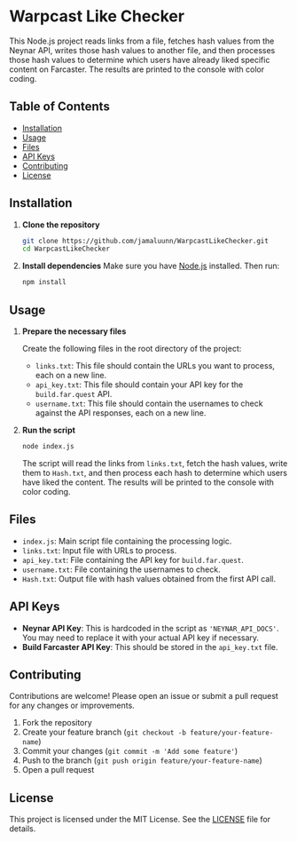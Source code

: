 # Warpcast Like Checker

This Node.js project reads links from a file, fetches hash values from the Neynar API, writes those hash values to another file, and then processes those hash values to determine which users have already liked specific content on Farcaster. The results are printed to the console with color coding.

## Table of Contents

- [Installation](#installation)
- [Usage](#usage)
- [Files](#files)
- [API Keys](#api-keys)
- [Contributing](#contributing)
- [License](#license)

## Installation

1. **Clone the repository**
    ```sh
    git clone https://github.com/jamaluunn/WarpcastLikeChecker.git
    cd WarpcastLikeChecker
    ```

2. **Install dependencies**
    Make sure you have [Node.js](https://nodejs.org/) installed. Then run:
    ```sh
    npm install
    ```

## Usage

1. **Prepare the necessary files**

    Create the following files in the root directory of the project:

    - `links.txt`: This file should contain the URLs you want to process, each on a new line.
    - `api_key.txt`: This file should contain your API key for the `build.far.quest` API.
    - `username.txt`: This file should contain the usernames to check against the API responses, each on a new line.

2. **Run the script**
    ```sh
    node index.js
    ```

    The script will read the links from `links.txt`, fetch the hash values, write them to `Hash.txt`, and then process each hash to determine which users have liked the content. The results will be printed to the console with color coding.

## Files

- `index.js`: Main script file containing the processing logic.
- `links.txt`: Input file with URLs to process.
- `api_key.txt`: File containing the API key for `build.far.quest`.
- `username.txt`: File containing the usernames to check.
- `Hash.txt`: Output file with hash values obtained from the first API call.

## API Keys

- **Neynar API Key**: This is hardcoded in the script as `'NEYNAR_API_DOCS'`. You may need to replace it with your actual API key if necessary.
- **Build Farcaster API Key**: This should be stored in the `api_key.txt` file.

## Contributing

Contributions are welcome! Please open an issue or submit a pull request for any changes or improvements.

1. Fork the repository
2. Create your feature branch (`git checkout -b feature/your-feature-name`)
3. Commit your changes (`git commit -m 'Add some feature'`)
4. Push to the branch (`git push origin feature/your-feature-name`)
5. Open a pull request

## License

This project is licensed under the MIT License. See the [LICENSE](LICENSE) file for details.
